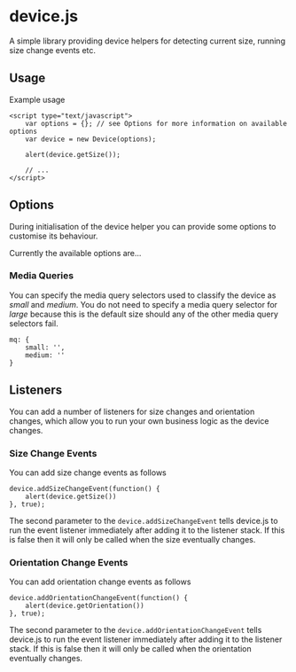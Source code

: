 # device.js


A simple library providing device helpers for detecting current size, running size change events etc.

## Usage

Example usage

    <script type="text/javascript">
        var options = {}; // see Options for more information on available options
        var device = new Device(options);

        alert(device.getSize());

        // ...
    </script>

## Options

During initialisation of the device helper you can provide some options to customise its behaviour.

Currently the available options are...

### Media Queries

You can specify the media query selectors used to classify the device as *small* and *medium*. You do not need to specify
a media query selector for *large* because this is the default size should any of the other media query selectors fail.

    mq: {
        small: '',
        medium: ''
    }

## Listeners

You can add a number of listeners for size changes and orientation changes, which allow you to run your own business
logic as the device changes.

### Size Change Events

You can add size change events as follows

    device.addSizeChangeEvent(function() {
        alert(device.getSize())
    }, true);

The second parameter to the `device.addSizeChangeEvent` tells device.js to run the event listener immediately after adding
it to the listener stack. If this is false then it will only be called when the size eventually changes.

### Orientation Change Events

You can add orientation change events as follows

    device.addOrientationChangeEvent(function() {
        alert(device.getOrientation())
    }, true);

The second parameter to the `device.addOrientationChangeEvent` tells device.js to run the event listener immediately after adding
it to the listener stack. If this is false then it will only be called when the orientation eventually changes.
